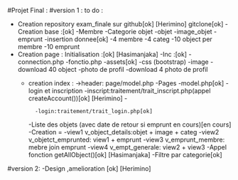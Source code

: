 #Projet Final :
#version 1 :
to do :
* Creation repository exam_finale sur github[ok] [Herimino]
  gitclone[ok]
-Creation base :[ok]
  -Membre 
  -Categorie objet
  -objet
  -image_objet
  -emprunt
-insertion donnee[ok]
  -4 membre 
  -4 categ
  -10 object per membre
  -10 emprunt
 * Creation page :
  Initialisation :[ok] [Hasimanjaka]
    -Inc :[ok]
      -connection.php
      -fonctio.php
    -assets[ok]
      -css (bootstrap)
      -image
        -download 40 object
      -photo de profil
        -download 4 photo de profil
    - creation index :
      ->header: page/model.php
    -Pages
      -model.php[ok]
      -login et inscription
            -inscript:traitement/trait_inscript.php(appel createAccount())[ok] [Herimino]
            -

            -login:traitement/trait_login.php[ok]
          
      -Liste des objets (avec date de retour si emprunt en cours)[en cours]
        -Creation = -view1  v_object_details:objet + image + categ
                    -view2 v_objetct_emprunted: view1 + emprunt
                    -view3 v_emprunt_membre: mebre join emprunt
                    -view4 v_empt_generale: view2 + view3
         -Appel fonction getAllObject()[ok] [Hasimanjaka]
      -Filtre par categorie[ok]

#version 2:
 -Design ,amelioration [ok] [Herimino]
